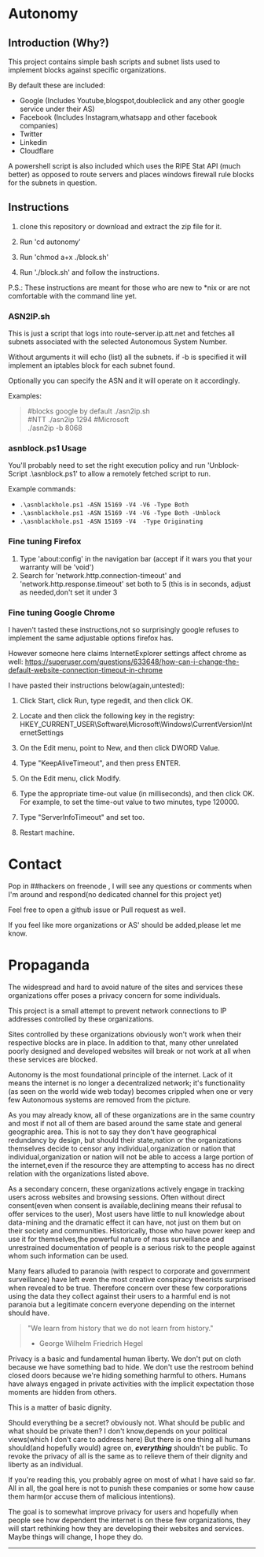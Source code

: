 # Autonomy


## Introduction (Why?)

This project contains simple bash scripts and subnet lists used to implement blocks against specific organizations.

By default these are included:

- Google (Includes Youtube,blogspot,doubleclick and any other google service under their AS)
- Facebook (Includes Instagram,whatsapp and other facebook companies)
- Twitter
- Linkedin
- Cloudflare

A powershell script is also included which uses the RIPE Stat API (much better) as opposed to route servers and places windows firewall rule blocks for the subnets in question. 


## Instructions

1. clone this repository or download and extract the zip file for it. 

2. Run 'cd autonomy' 

3. Run 'chmod a+x ./block.sh'

4. Run './block.sh' and follow the instructions. 

P.S.: These instructions are meant for those who are new to *nix or are not comfortable with the command line yet. 

### ASN2IP.sh
 This is just a script that logs into route-server.ip.att.net and fetches all subnets associated with the selected Autonomous System Number.
 
 Without arguments it will echo (list) all the subnets.
 if -b is specified it will implement an iptables block for each subnet found.
 
 Optionally you can specify the ASN and it will operate on it accordingly. 
 
 Examples:

> 	#blocks google by default 
> 	./asn2ip.sh 	
>      #NTT
>        ./asn2ip 1294 
> 	#Microsoft 	
>        ./asn2ip -b 8068

### asnblock.ps1 Usage
You'll probably need to set the right execution policy and run 'Unblock-Script .\asnblock.ps1' to allow a remotely fetched script to run.

Example commands:

- `.\asnblackhole.ps1 -ASN 15169 -V4 -V6 -Type Both`
- `.\asnblackhole.ps1 -ASN 15169 -V4 -V6 -Type Both -Unblock`
- `.\asnblackhole.ps1 -ASN 15169 -V4  -Type Originating`	

### Fine tuning Firefox
 1. Type 'about:config' in the navigation bar (accept if it wars you that your warranty will be 'void')
 2. Search for 'network.http.connection-timeout' and 'network.http.response.timeout' set both to 5 (this is in seconds, adjust as needed,don't set it under 3

 

### Fine tuning Google Chrome
 I haven't tasted these instructions,not so surprisingly google refuses to implement the same adjustable options firefox has.
 
 However someone here claims InternetExplorer settings affect chrome as well: https://superuser.com/questions/633648/how-can-i-change-the-default-website-connection-timeout-in-chrome
 
 I have pasted their instructions below(again,untested):
 
1. Click Start, click Run, type regedit, and then click OK.

2. Locate and then click the following key in the registry: HKEY_CURRENT_USER\Software\Microsoft\Windows\CurrentVersion\InternetSettings

3. On the Edit menu, point to New, and then click DWORD Value.

4. Type "KeepAliveTimeout", and then press ENTER.

5. On the Edit menu, click Modify.

6. Type the appropriate time-out value (in milliseconds), and then click OK. For example, to set the time-out value to two minutes, type 120000.

7. Type "ServerInfoTimeout" and set too.

8. Restart machine.

# Contact

Pop in ##hackers on freenode , I will see any questions or comments when I'm around and respond(no dedicated channel for this project yet)

Feel free to open a github issue or Pull request as well. 

If you feel like more organizations or AS' should be added,please let me know. 


# Propaganda

The widespread and hard to avoid nature of the sites and services these organizations offer
poses a privacy concern for some individuals. 

This project is a small attempt to prevent network connections to IP addresses controlled by these organizations.

Sites controlled by these organizations obviously won't work when their respective blocks are in place. In addition to that, many other unrelated poorly designed and developed websites will break or not work at all when these services are blocked. 

Autonomy is the most foundational principle of the internet. 
Lack of it means the internet is no longer a decentralized network;
it's functionality (as seen on the world wide web today) becomes crippled when one or very few Autonomous systems are removed from the picture. 

As you may already know, all of these organizations are in the same country and most if not all of them are based around the same state and general geographic area. This is not to say they don't have
geographical redundancy by design, but should their state,nation or the organizations themselves decide to censor any individual,organization or nation that individual,organization or nation will not be able to access a large portion of the internet,even if the resource they are attempting to access has no direct relation 
with the organizations listed above. 

As a secondary concern, these organizations actively engage in tracking users across websites and browsing sessions.
Often without direct consent(even when consent is available,declining means their refusal to offer services to the user),
Most users have little to null knowledge about data-mining and the dramatic effect it can have, not just on them but on their society and communities. Historically, those who have power keep and use it for themselves,the powerful nature of mass surveillance and unrestrained documentation of people is a serious risk to the people against whom such information can be used.

Many fears alluded to paranoia (with respect to corporate and government surveillance) have left even the most creative conspiracy theorists surprised when revealed to be true. Therefore concern over these few corporations using the data they collect against their users to a harmful end is not paranoia but a legitimate concern everyone depending on the internet should have. 


> "We learn from history that we do not learn from history."
> 
> - George Wilhelm Friedrich Hegel

Privacy is a basic and fundamental human liberty. We don't put on cloth because we have something bad to hide.
We don't use the restroom behind closed doors because we're hiding something harmful to others. Humans have always engaged in private activities with the implicit expectation those moments are hidden from others. 

This is a matter of basic dignity. 

Should everything be a secret? obviously not. 
What should be public and what should be private then? I don't know,depends on your political views(which I don't care to address here)
But there is one thing all humans should(and hopefully would) agree on, ***everything*** shouldn't be public. To revoke the privacy of all is the same as to relieve them of their dignity and liberty as an individual. 

If you're reading this, you probably agree on most of what I have said so far. All in all, the goal here is not to punish these companies
or some how cause them harm(or accuse them of malicious intentions).

 The goal is to somewhat improve privacy for users and hopefully when people see how dependent the internet is on these few organizations, they will start rethinking how they are developing their websites and services. Maybe things will change, I hope they do. 


----------
